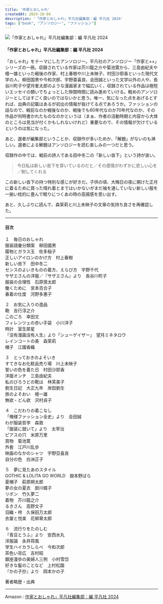 ```yaml
---
title: '作家とおしゃれ'
createdAt: 2024-10-04
description: '「作家とおしゃれ」平凡社編集部：編 平凡社 2024'
tags: ["book", "アンソロジー", "ファッション"]
---
```


![「作家とおしゃれ」平凡社編集部：編 平凡社 2024](https://i.gyazo.com/ebb90e3505214706d099ccbf7231368a.png)

#### 「作家とおしゃれ」平凡社編集部：編 平凡社 2024

「おしゃれ」をテーマにしたアンソロジー。平凡社のアンソロジー「作家と××」シリーズの一冊。収録されている作家は芥川龍之介や菊池寛から、三島由紀夫や檀一雄といった戦後の作家、村上春樹や川上未映子、村田沙耶香といった現代文学の人、柳田国男や今和次郎、宇野亜喜良、会田誠といった文学以外の人や、長谷川町子や望月峯太郎のような漫画家まで幅広いく、収録されている作品は極短いエッセイの類いでちょっとした隙間時間に読み進めていける。軽めのアンソロジーとしてはすごく良いのではないかと思う。唯一、気になった点をあげるとすれば、出典の記載はあるが初出の情報が抜けてる点であろうか。ファッションの話なので、戦前なのか戦後なのか、戦後でも60年代なのか70年代なのか、その作品が何時書かれたものなのかというは（まぁ、作者の活動時期と内容から大体のところは見当が付くかもしれないけれど）重要なので、その情報が欠けているというのは気になった。

あと、選者が編集部ということか、収録作が多いためか、「解題」がないのも淋しい。選者による解題はアンソロジーを読む楽しみの一つだと思う。

収録作の中では、戦前の詩人である田中冬二の「新しい沓下」という詩が良い。

> 今日私は新しい沓下を穿いているのだと／その感情がわずかに悲しい心を／制してくれる

この新しい沓下の持つ特別な感じが好きだ。子供の頃、大晦日の夜に開けた正月に着るために買った晴れ着とまではいかないがまだ袖を通していない新しい服を一揃い枕的に畳んで眠りにつくあの時の高揚感を思い出す。

あと、久しぶりに読んで、森茉莉と川上未映子の文章の気持ち良さを再確認した。

---
#### 目次

１　毎日のおしゃれ  
服装語彙分類案　柳田國男  
履物とガラス玉　佐多稲子  
正しいアイロンのかけ方　村上春樹  
新しい沓下　田中冬二  
センスのよいきものの着方、えらび方　宇野千代  
サザエさんの洋服／『サザエさん』より　長谷川町子  
服装の合理性　石原慎太郎  
働くために　宮本百合子  
春着の仕度　河野多惠子  

２　お気に入りの逸品  
鞄　吉行淳之介  
このごろ　幸田文  
フィレンツェの赤い手袋　小川洋子  
時計　室生犀星  
『没有漫画没有人生』より「シューゲイザー」　望月ミネタロウ  
レインコートの美　森茉莉  
帽子　江國香織  

３　とっておきのよそいき  
すてきなお化粧品売り場　川上未映子  
誓いの色を着た日　村田沙耶香  
洋服オンチ　三島由紀夫  
私のびろうどの靴は　林芙美子  
劉生日記　大正九年　岸田劉生  
旅のよそおい　檀一雄  
無欲・どん欲　沢村貞子  

４　こだわりの着こなし  
「俺様ファッション全史」より　会田誠  
わが服装哲学　森敦  
「服装に就いて」より　太宰治  
ピアスの穴　米原万里  
買物　菊池寛  
外套　江戸川乱歩  
映画のなかのシャツ　宇野亞喜良  
自分の色　白洲正子  

５　夢に見たあのスタイル  
GOTHIC & LOLITA GO WORLD　嶽本野ばら  
夏帽子　萩原朔太郎  
夢の女の夏衣　厨川蝶子  
リボン　竹久夢二  
着物　芥川龍之介  
るきさん　高野文子  
羽織・袴　久保田万太郎  
衣裳と悦楽　花柳章太郎  

６　流行りをたのしむ  
『青豆とうふ』より　安西水丸  
洋服論　永井荷風  
学生ハイカラしらべ　今和次郎  
茶色い背広　吉村昭  
銀座漫歩の美婦人三例　小村雪岱  
好きな髷のことなど　上村松園  
『かの子抄』より　岡本かの子  

著者略歴・出典

---

Amazon : [作家とおしゃれ」平凡社編集部：編 平凡社 2024](https://www.amazon.co.jp/dp/4582747159)    

